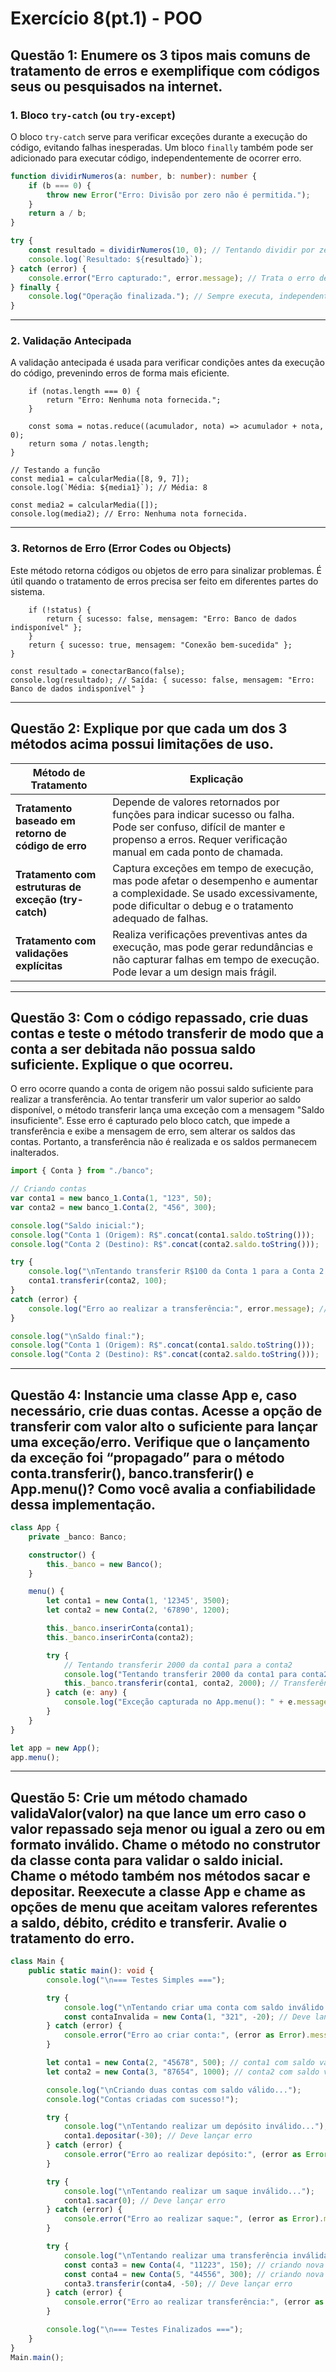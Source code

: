 # Exercício 8(pt.1) - POO

## Questão 1: Enumere os 3 tipos mais comuns de tratamento de erros e exemplifique com códigos seus ou pesquisados na internet.

### 1. Bloco `try-catch` (ou `try-except`)

O bloco `try-catch` serve para verificar exceções durante a execução do código, evitando falhas inesperadas. Um bloco `finally` também pode ser adicionado para executar código, independentemente de ocorrer erro.

```typescript
function dividirNumeros(a: number, b: number): number {
    if (b === 0) {
        throw new Error("Erro: Divisão por zero não é permitida.");
    }
    return a / b;
}

try {
    const resultado = dividirNumeros(10, 0); // Tentando dividir por zero
    console.log(`Resultado: ${resultado}`);
} catch (error) {
    console.error("Erro capturado:", error.message); // Trata o erro de forma amigável
} finally {
    console.log("Operação finalizada."); // Sempre executa, independente de sucesso ou erro
}
```


---

### 2. Validação Antecipada
A validação antecipada é usada para verificar condições antes da execução do código, prevenindo erros de forma mais eficiente.

```function calcularMedia(notas: number[]): number | string {
    if (notas.length === 0) {
        return "Erro: Nenhuma nota fornecida.";
    }

    const soma = notas.reduce((acumulador, nota) => acumulador + nota, 0);
    return soma / notas.length;
}

// Testando a função
const media1 = calcularMedia([8, 9, 7]);
console.log(`Média: ${media1}`); // Média: 8

const media2 = calcularMedia([]);
console.log(media2); // Erro: Nenhuma nota fornecida.
```
---

### 3. Retornos de Erro (Error Codes ou Objects)

Este método retorna códigos ou objetos de erro para sinalizar problemas. É útil quando o tratamento de erros precisa ser feito em diferentes partes do sistema.
```function conectarBanco(status: boolean): { sucesso: boolean; mensagem: string } {
    if (!status) {
        return { sucesso: false, mensagem: "Erro: Banco de dados indisponível" };
    }
    return { sucesso: true, mensagem: "Conexão bem-sucedida" };
}

const resultado = conectarBanco(false);
console.log(resultado); // Saída: { sucesso: false, mensagem: "Erro: Banco de dados indisponível" }
```

---
## Questão 2: Explique por que cada um dos 3 métodos acima possui limitações de uso.
| Método de Tratamento                            | Explicação                                                                                                       |
|-------------------------------------------------|------------------------------------------------------------------------------------------------------------------|
| **Tratamento baseado em retorno de código de erro** | Depende de valores retornados por funções para indicar sucesso ou falha. Pode ser confuso, difícil de manter e propenso a erros. Requer verificação manual em cada ponto de chamada. |
| **Tratamento com estruturas de exceção (try-catch)** | Captura exceções em tempo de execução, mas pode afetar o desempenho e aumentar a complexidade. Se usado excessivamente, pode dificultar o debug e o tratamento adequado de falhas. |
| **Tratamento com validações explícitas**         | Realiza verificações preventivas antes da execução, mas pode gerar redundâncias e não capturar falhas em tempo de execução. Pode levar a um design mais frágil. |
---

## Questão 3: Com o código repassado, crie duas contas e teste o método transferir de modo que a conta a ser debitada não possua saldo suficiente. Explique o que ocorreu.
O erro ocorre quando a conta de origem não possui saldo suficiente para realizar a transferência. Ao tentar transferir um valor superior ao saldo disponível, o método transferir lança uma exceção com a mensagem "Saldo insuficiente". Esse erro é capturado pelo bloco catch, que impede a transferência e exibe a mensagem de erro, sem alterar os saldos das contas. Portanto, a transferência não é realizada e os saldos permanecem inalterados.
```javascript
import { Conta } from "./banco";

// Criando contas
var conta1 = new banco_1.Conta(1, "123", 50); 
var conta2 = new banco_1.Conta(2, "456", 300); 

console.log("Saldo inicial:");
console.log("Conta 1 (Origem): R$".concat(conta1.saldo.toString()));
console.log("Conta 2 (Destino): R$".concat(conta2.saldo.toString()));

try {
    console.log("\nTentando transferir R$100 da Conta 1 para a Conta 2...");
    conta1.transferir(conta2, 100);  
}
catch (error) {
    console.log("Erro ao realizar a transferência:", error.message); // O erro de saldo será feito aqui
}

console.log("\nSaldo final:");
console.log("Conta 1 (Origem): R$".concat(conta1.saldo.toString()));
console.log("Conta 2 (Destino): R$".concat(conta2.saldo.toString()));
```
---
## Questão 4: Instancie uma classe App e, caso necessário, crie duas contas. Acesse a opção de transferir com valor alto o suficiente para lançar uma exceção/erro. Verifique que o lançamento da exceção foi “propagado” para o método conta.transferir(), banco.transferir() e App.menu()? Como você avalia a confiabilidade dessa implementação.
```typescript
class App {
    private _banco: Banco;

    constructor() {
        this._banco = new Banco();
    }

    menu() {
        let conta1 = new Conta(1, '12345', 3500);  
        let conta2 = new Conta(2, '67890', 1200);    

        this._banco.inserirConta(conta1);
        this._banco.inserirConta(conta2);

        try {
            // Tentando transferir 2000 da conta1 para a conta2
            console.log("Tentando transferir 2000 da conta1 para conta2...");
            this._banco.transferir(conta1, conta2, 2000); // Transferência com valor superior ao saldo
        } catch (e: any) {
            console.log("Exceção capturada no App.menu(): " + e.message); // Exceção feita
        }
    }
}

let app = new App();
app.menu();
```
---
## Questão 5: Crie um método chamado validaValor(valor) na que lance um erro caso o valor repassado seja menor ou igual a zero ou em formato inválido. Chame o método no construtor da classe conta para validar o saldo inicial. Chame o método também nos métodos sacar e depositar. Reexecute a classe App e chame as opções de menu que aceitam valores referentes a saldo, débito, crédito e transferir. Avalie o tratamento do erro.
```typescript
class Main {
    public static main(): void {
        console.log("\n=== Testes Simples ===");

        try {
            console.log("\nTentando criar uma conta com saldo inválido...");
            const contaInvalida = new Conta(1, "321", -20); // Deve lançar erro
        } catch (error) {
            console.error("Erro ao criar conta:", (error as Error).message);
        }

        let conta1 = new Conta(2, "45678", 500); // conta1 com saldo válido
        let conta2 = new Conta(3, "87654", 1000); // conta2 com saldo válido

        console.log("\nCriando duas contas com saldo válido...");
        console.log("Contas criadas com sucesso!");

        try {
            console.log("\nTentando realizar um depósito inválido...");
            conta1.depositar(-30); // Deve lançar erro
        } catch (error) {
            console.error("Erro ao realizar depósito:", (error as Error).message);
        }

        try {
            console.log("\nTentando realizar um saque inválido...");
            conta1.sacar(0); // Deve lançar erro
        } catch (error) {
            console.error("Erro ao realizar saque:", (error as Error).message);
        }

        try {
            console.log("\nTentando realizar uma transferência inválida...");
            const conta3 = new Conta(4, "11223", 150); // criando nova conta
            const conta4 = new Conta(5, "44556", 300); // criando nova conta
            conta3.transferir(conta4, -50); // Deve lançar erro
        } catch (error) {
            console.error("Erro ao realizar transferência:", (error as Error).message);
        }

        console.log("\n=== Testes Finalizados ===");
    }
}
Main.main();
```
